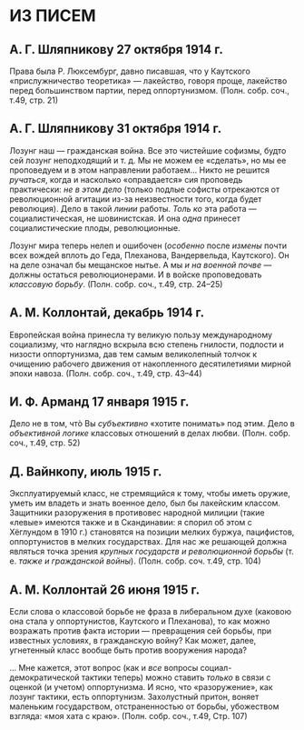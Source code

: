 # ИЗ ПИСЕМ

## А. Г. Шляпникову 27 октября 1914 г.

Права была Р. Люксембург, давно писавшая, что у Каутского «прислужничество теоретика» — лакейство, говоря проще, лакейство перед большинством партии, перед оппортунизмом. (Полн. собр. соч., т.49, стр. 21)

## А. Г. Шляпникову 31 октября 1914 г.

Лозунг наш — гражданская война. Все это чистейшие софизмы, будто сей лозунг неподходящий и т. д. Мы не можем ее «сделать», но мы ее проповедуем и в этом направлении работаем… Никто не решится _ручаться_, когда и насколько «оправдается» сия проповедь практически: _не в этом дело_ (только подлые софисты отрекаются от революционной агитации из-за неизвестности того, когда будет революция). Дело в такой _линии_ работы. _Толь ко_ эта работа — социалистическая, не шовинистская. И она _одна_ принесет социалистические плоды, революционные.

Лозунг мира теперь нелеп и ошибочен (_особенно_ после _измены_ почти всех вождей вплоть до Геда, Плеханова, Вандервельда, Каутского). Он на деле означал бы мещанское нытье. А мы _и на военной почве_ — должны остаться революционерами. И в войске проповедовать _классовую борьбу_. (Полн. собр. соч., т.49, стр. 24–25)

## А. М. Коллонтай, декабрь 1914 г.

Европейская война принесла ту великую пользу международному социализму, что наглядно вскрыла всю степень гнилости, подлости и низости оппортунизма, дав тем самым великолепный толчок к очищению рабочего движения от накопленного десятилетиями мирной эпохи навоза. (Полн. собр. соч., т.49, стр. 43–44)

## И. Ф. Арманд 17 января 1915 г.

Дело не в том, чтò Вы _субъективно_ «хотите понимать» под этим. Дело в _объективной логике_ классовых отношений в делах любви. (Полн. собр. соч., т.49, стр. 52)

## Д. Вайнкопу, июль 1915 г.

Эксплуатируемый класс, не стремящийся к тому, чтобы иметь оружие, уметь им владеть и знать военное дело, был бы лакейским классом. Защитники разоружения в противовес народной милиции (такие «левые» имеются также и в Скандинавии: я спорил об этом с Хёглундом в 1910 г.) становятся на позиции мелких буржуа, пацифистов, оппортунистов в мелких государствах. Для нас же решающей должна являться точка зрения _крупных государств и революционной борьбы_ (т. е. _также и гражданской войны_). (Полн. собр. соч. т.49, стр. 104)

## А. М. Коллонтай 26 июня 1915 г.

Если слова о классовой борьбе не фраза в либеральном духе (каковою она стала у оппортунистов, Каутского и Плеханова), то как можно возражать против факта истории — превращения сей борьбы, при известных условиях, в гражданскую войну? Как может, далее, угнетенный класс вообще быть против вооружения народа?

… Мне кажется, этот вопрос (как и _все_ вопросы социал-демократической тактики теперь) можно ставить _только_ в связи с оценкой (и учетом) оппортунизма. И ясно, что «разоружение», как лозунг тактики, есть оппортунизм. Захолустный притон, воняет маленьким государством, отстраненностью от борьбы, убожеством взгляда: «моя хата с краю». (Полн. собр. соч., т.49, Стр. 107)